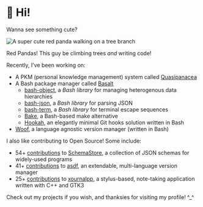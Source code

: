 # 👋 Hi!

Wanna see something cute?

![A super cute red panda walking on a tree branch](./redpanda3.jpg)

Red Pandas! This guy be climbing trees _and_ writing code!

Recently, I've been working on:

- A PKM (personal knowledge management) system called [Quasipanacea](https://github.com/quasipanacea)
- A Bash package manager called [Basalt](https://github.com/hyperupcall/basalt)
  - [bash-object](https://github.com/bash-bastion/bash-object), a _Bash library_ for managing heterogenous data hierarchies
  - [bash-json](https://github.com/bash-bastion/bash-json), a _Bash library_ for parsing JSON
  - [bash-term](https://github.com/bash-bastion/bash-term), a _Bash library_ for terminal escape sequences
  - [Bake](https://github.com/hyperupcall/bake), a Bash-based make alternative
  - [Hookah](https://github.com/bash-bastion/hookah), an elegantly minimal Git hooks solution written in Bash
- [Woof](https://github.com/version-manager/woof), a language agnostic version manager (written in Bash)

I also like contributing to Open Source! Some include:

- 54+ [contributions](https://github.com/SchemaStore/schemastore/pulls?q=author%3Ahyperupcall+is%3Apr+is%3Amerged+sort%3Aupdated-desc) to [SchemaStore](https://github.com/SchemaStore/schemastore), a collection of JSON schemas for widely-used programs
- 41+ [contributions](https://github.com/asdf-vm/asdf/pulls?q=author%3Ahyperupcall+is%3Apr+is%3Amerged+sort%3Aupdated-desc) to [asdf](https://github.com/asdf-vm/asdf), an extendable, multi-language version manager
- 25+ [contributions](https://github.com/xournalpp/xournalpp/pulls?q=author%3Ahyperupcall+is%3Apr+is%3Amerged+sort%3Aupdated-desc) to [xournalpp](https://github.com/xournalpp/xournalpp), a stylus-based, note-taking application written with C++ and GTK3

Check out my projects if you wish, and thanksies for visiting my profile! ^_^

